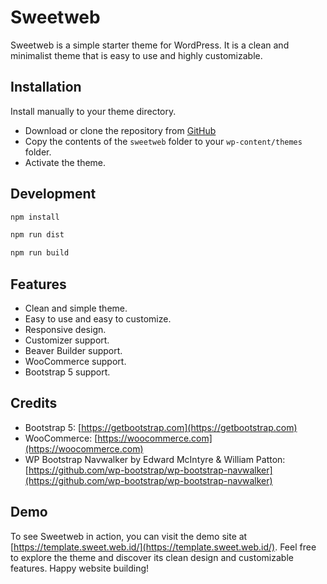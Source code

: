 # Sweetweb

Sweetweb is a simple starter theme for WordPress. It is a clean and minimalist theme that is easy to use and highly customizable.

## Installation

Install manually to your theme directory.

- Download or clone the repository from [GitHub](https://github.com/websweetxyz/sweetweb.git)
- Copy the contents of the `sweetweb` folder to your `wp-content/themes` folder.
- Activate the theme.

## Development

```bash
npm install
```

```bash
npm run dist
```

```bash
npm run build
```

## Features

- Clean and simple theme.
- Easy to use and easy to customize.
- Responsive design.
- Customizer support.
- Beaver Builder support.
- WooCommerce support.
- Bootstrap 5 support.

## Credits

- Bootstrap 5: [https://getbootstrap.com](https://getbootstrap.com)
- WooCommerce: [https://woocommerce.com](https://woocommerce.com)
- WP Bootstrap Navwalker by Edward McIntyre & William Patton: [https://github.com/wp-bootstrap/wp-bootstrap-navwalker](https://github.com/wp-bootstrap/wp-bootstrap-navwalker)

## Demo

To see Sweetweb in action, you can visit the demo site at [https://template.sweet.web.id/](https://template.sweet.web.id/).
Feel free to explore the theme and discover its clean design and customizable features. Happy website building!
